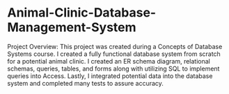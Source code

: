 # Animal-Clinic-Database-Management-System

Project Overview: This project was created during a Concepts of Database Systems course. I created a fully functional database system from scratch for a potential animal clinic. I created an ER schema diagram, relational schemas, queries, tables, and forms along with utilizing SQL to implement queries into Access. Lastly, I integrated potential data into the database system and completed many tests to assure accuracy.


 
